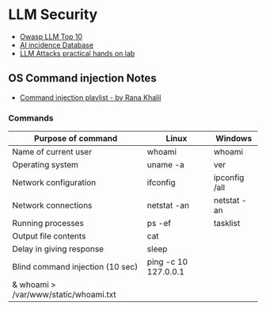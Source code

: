 # LLM Security 

- [Owasp LLM Top 10](https://genai.owasp.org/llm-top-10/)
- [AI incidence Database](https://github.com/responsible-ai-collaborative/aiid)
- [LLM Attacks practical hands on lab](https://portswigger.net/web-security/llm-attacks)

## OS Command injection Notes
- [Command injection playlist - by Rana Khalil](https://www.youtube.com/watch?v=UBWMLFbjPBc&list=PLuyTk2_mYISK9ywsFZZOT1LuO3Eb7Wq5q)
### Commands
| Purpose of command | Linux | Windows |
|-------------------|-------|---------|
| Name of current user | whoami | whoami |
| Operating system | uname -a | ver |
| Network configuration | ifconfig | ipconfig /all |
| Network connections | netstat -an | netstat -an |
| Running processes | ps -ef | tasklist |
| Output file contents | cat ||
| Delay in giving response | sleep ||
| Blind command injection (10 sec) | ping -c 10 127.0.0.1 ||
| & whoami > /var/www/static/whoami.txt ||




